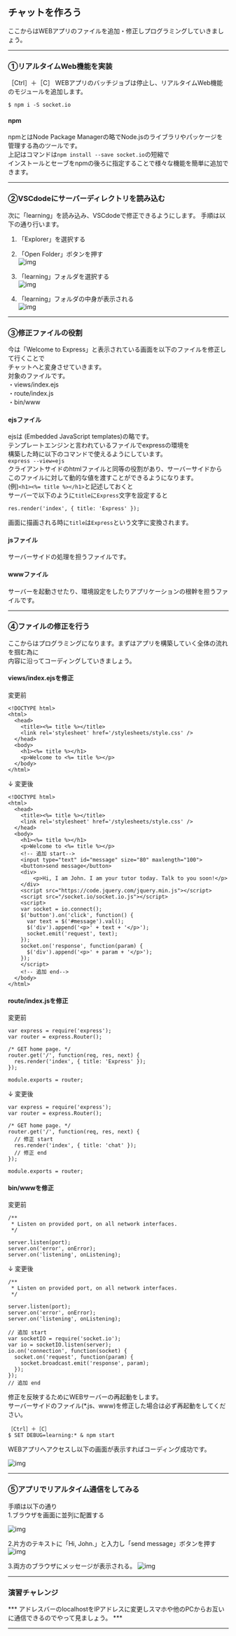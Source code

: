 ## チャットを作ろう
ここからはWEBアプリのファイルを追加・修正しプログラミングしていきましょう。  

---
### ①リアルタイムWeb機能を実装
［Ctrl］＋［C］ WEBアプリのバッチジョブは停止し、リアルタイムWeb機能のモジュールを追加します。  
```
$ npm i -S socket.io
```

#### npm
npmとはNode Package Managerの略でNode.jsのライブラリやパッケージを
管理する為のツールです。  
上記はコマンドは`npm install --save socket.io`の短縮で  
インストールとセーブをnpmの後ろに指定することで様々な機能を簡単に追加できます。

---
### ②VSCdodeにサーバーディレクトリを読み込む

次に「learning」を読み込み、VSCdodeで修正できるようにします。 
手順は以下の通り行います。   
1. 「Explorer」を選択する  
2. 「Open Folder」ボタンを押す  
 ![img](./img/contents/vs-2.png "img")  

3. 「learning」フォルダを選択する  
 ![img](./img/contents/vs-fo.png "img")  

4. 「learning」フォルダの中身が表示される  
 ![img](./img/contents/vs-3.png "img")  

---
### ③修正ファイルの役割
今は「Welcome to Express」と表示されている画面を以下のファイルを修正して行くことで  
チャットへと変身させていきます。  
対象のファイルです。  
・views/index.ejs  
・route/index.js  
・bin/www

#### ejsファイル
ejsは (Embedded JavaScript templates)の略です。  
テンプレートエンジンと言われているファイルでexpressの環境を    
構築した時に以下のコマンドで使えるようにしています。  
`express --view=ejs`  
クライアントサイドのhtmlファイルと同等の役割があり、サーバーサイドから  
このファイルに対して動的な値を渡すことができるようになります。  
(例)`<h1><%= title %></h1>`と記述しておくと   
サーバーで以下のように`title`に`Express`文字を設定すると    
```
res.render('index', { title: 'Express' });
```
画面に描画される時に`title`は`Express`という文字に変換されます。    

#### jsファイル
サーバーサイドの処理を担うファイルです。  

#### wwwファイル
サーバーを起動させたり、環境設定をしたりアプリケーションの根幹を担うファイルです。  

---
### ④ファイルの修正を行う
ここからはプログラミングになります。まずはアプリを構築していく全体の流れを掴む為に  
内容に沿ってコーディングしていきましょう。

#### views/index.ejsを修正
変更前
```
<!DOCTYPE html>
<html>
  <head>
    <title><%= title %></title>
    <link rel='stylesheet' href='/stylesheets/style.css' />
  </head>
  <body>
    <h1><%= title %></h1>
    <p>Welcome to <%= title %></p>
  </body>
</html>
```
↓
変更後
```
<!DOCTYPE html>
<html>
  <head>
    <title><%= title %></title>
    <link rel='stylesheet' href='/stylesheets/style.css' />
  </head>
  <body>
    <h1><%= title %></h1>
    <p>Welcome to <%= title %></p>
    <!-- 追加 start-->
    <input type="text" id="message" size="80" maxlength="100">
    <button>send message</button>
    <div>
        <p>Hi, I am John. I am your tutor today. Talk to you soon!</p>
    </div>
    <script src="https://code.jquery.com/jquery.min.js"></script>
    <script src="/socket.io/socket.io.js"></script>
    <script>
    var socket = io.connect();
    $('button').on('click', function() {
      var text = $('#message').val();
      $('div').append('<p>' + text + '</p>'); 
      socket.emit('request', text);
    });
    socket.on('response', function(param) {
      $('div').append('<p>' + param + '</p>'); 
    });
    </script>
    <!-- 追加 end-->
  </body>
</html>
```

#### route/index.jsを修正
変更前
```
var express = require('express');
var router = express.Router();

/* GET home page. */
router.get('/', function(req, res, next) {
  res.render('index', { title: 'Express' });
});

module.exports = router;
```
↓
変更後
```
var express = require('express');
var router = express.Router();

/* GET home page. */
router.get('/', function(req, res, next) {
  // 修正 start
  res.render('index', { title: 'chat' });
  // 修正 end
});

module.exports = router;
```

#### bin/wwwを修正
変更前
```
/**
 * Listen on provided port, on all network interfaces.
 */

server.listen(port);
server.on('error', onError);
server.on('listening', onListening);
```
↓
変更後
```
/**
 * Listen on provided port, on all network interfaces.
 */

server.listen(port);
server.on('error', onError);
server.on('listening', onListening);

// 追加 start
var socketIO = require('socket.io');
var io = socketIO.listen(server);
io.on('connection', function(socket) {
  socket.on('request', function(param) {
    socket.broadcast.emit('response', param);
  });
});
// 追加 end
```

修正を反映するためにWEBサーバーの再起動をします。  
サーバーサイドのファイル(*.js、www)を修正した場合は必ず再起動をしてください。
```
［Ctrl］＋［C］
$ SET DEBUG=learning:* & npm start
```
WEBアプリへアクセスし以下の画面が表示すればコーディング成功です。  

 ![img](./img/contents/sc.png "img")
  
---
### ⑤アプリでリアルタイム通信をしてみる
手順は以下の通り  
1.ブラウザを画面に並列に配置する  

 ![img](./img/contents/sc-bo.png "img")

2.片方のテキストに「Hi, John.」と入力し「send message」ボタンを押す
 ![img](./img/contents/sc-in.png "img")

3.両方のブラウザにメッセージが表示される。 
 ![img](./img/contents/sc-me.png "img")

---
### 演習チャレンジ
*** アドレスバーのlocalhostをIPアドレスに変更しスマホや他のPCからお互いに通信できるのでやって見ましょう。 ***

---
 